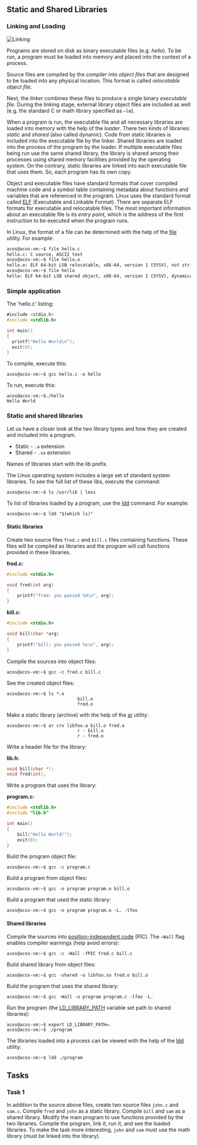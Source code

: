 Static and Shared Libraries 
---

### Linking and Loading

![Linking](linking.png)

Programs are stored on disk as binary executable files (e.g. _hello_).
To be run, a program must be loaded into memory and placed into the context of a process.

Source files are compiled by the _compiler_ into _object files_ that are designed to be loaded into any physical location.
This format is called _relocatable object file_.
 
Next, the _linker_ combines these files to produce a single binary _executable file_.
During the linking stage, external library object files are included as well
(e.g. the standard C or math library specified as `–lm`).

When a program is run, the executable file and all necessary
libraries are loaded into memory with the help of the _loader_.
There two kinds of libraries: _static_ and _shared_ (also called dynamic).
Code from static libraries is included into the executable file by the linker.
Shared libraries are loaded into the process of the program by the loader.
If multiple executable files being run use the same shared library,
the library is shared among their processes using shared memory facilities provided by the operating system.
On the contrary, static libraries are linked into each executable file that uses them.
So, each program has its own copy.

Object and executable files have standard formats that cover compiled machine code and a symbol
table containing metadata about functions and variables that are referenced in the program.
Linux uses the standard format called [ELF](https://man7.org/linux/man-pages/man5/elf.5.html)
(Executable and Linkable Format). There are separate ELF formats for executable and relocatable files.
The most important information about an executable file is its _entry point_,
which is the address of the first instruction to be executed when the program runs.

In Linux, the format of a file can be determined with the help of the
[file](https://man7.org/linux/man-pages/man1/file.1.html) utility.
For example:

```bash
acos@acos-vm:~$ file hello.c
hello.c: C source, ASCII text
acos@acos-vm:~$ file hello.o 
hello.o: ELF 64-bit LSB relocatable, x86-64, version 1 (SYSV), not stripped
acos@acos-vm:~$ file hello
hello: ELF 64-bit LSB shared object, x86-64, version 1 (SYSV), dynamically linked, interpreter /lib64/ld-linux-x86-64.so.2, BuildID[sha1]=80ddf1c9cd9f91062b9fcec9c16fbacd3a24f408, for GNU/Linux 3.2.0, not stripped
```

### Simple application

The 'hello.c' listing:

```c
﻿#include <stdio.h>
#include <stdlib.h>

int main()
{
  printf("Hello World\n");
  exit(0);
}
```

To compile, execute this:

    acos@acos-vm:~$ gcc hello.c -o hello
    
To run, execute this:

    acos@acos-vm:~$./hello
    Hello World

### Static and shared libraries

Let us have a closer look at the two library types and how they are created and included into a program. 

* Static - `.a` extension
* Shared - `.so` extension

Names of libraries start with the lib prefix.
 
The Linux operating system includes a large set of standard system libraries.
To see the full list of these libs, execute the command:
    
    acos@acos-vm:~$ ls /usr/lib | less

To list of libraries loaded by a program, use the [ldd](https://man7.org/linux/man-pages/man1/ldd.1.html) command.
For example:

    acos@acos-vm:~$ ldd "$(which ls)"
 
#### Static libraries

Create two source files `fred.c` and `bill.c` files containing functions.
These files will be compiled as libraries and the program will call functions provided in these libraries.

__fred.c:__
```c
#include <stdio.h>

void fred(int arg)
{
    printf("fred: you passed %d\n", arg);
}
```

__bill.c:__
```c
#include <stdio.h>

void bill(char *arg)
{
    printf("bill: you passed %s\n", arg);
}
```

Compile the sources into object files:

    acos@acos-vm:~$ gcc -c fred.c bill.c

See the created object files:
    
    acos@acos-vm:~$ ls *.o
                               bill.o
                               fred.o

Make a static library (archive) with the help of the [ar](https://man7.org/linux/man-pages/man1/ar.1.html) utility:

    acos@acos-vm:~$ ar crv libfoo.a bill.o fred.o
                               r - bill.o
                               r - fred.o

Write a header file for the library:

__lib.h:__
```c
void bill(char *);
void fred(int);
```

Write a program that uses the library:

__program.c:__
```c
#include <stdlib.h>
#include "lib.h"

int main()
{
    bill("Hello World!");
    exit(0);
}
```

Build the program object file:

    acos@acos-vm:~$ gcc -c program.c

Build a program from object files:

    acos@acos-vm:~$ gcc -o program program.o bill.o

Build a program that used the static library:

    acos@acos-vm:~$ gcc -o program program.o -L. -lfoo

#### Shared libraries

Compile the sources into [position-independent code](https://en.wikipedia.org/wiki/Position-independent_code) (PIC).
The `–Wall` flag enables compiler warnings (help avoid errors):

    acos@acos-vm:~$ gcc -c -Wall -fPIC fred.c bill.c

Build shared library from object files:

    acos@acos-vm:~$ gcc -shared -o libfoo.so fred.o bill.o

Build the program that uses the shared library: 

    acos@acos-vm:~$ gcc -Wall -o program program.c -lfoo -L.

Run the program (the [LD_LIBRARY_PATH](https://man7.org/conf/lca2006/shared_libraries/slide3d.html)
variable set path to shared libraries):

    acos@acos-vm:~$ export LD_LIBRARY_PATH=.
    acos@acos-vm:~$ ./program

The libraries loaded into a process can be viewed with the help of
the [ldd](https://man7.org/linux/man-pages/man1/ldd.1.html) utility:

    acos@acos-vm:~$ ldd ./program

## Tasks

### Task 1

In addition to the source above files, create two source files `john.c` and `sam.c`.
Compile `fred` and `john` as a static library. Compile `bill` and `sam` as a shared library. 
Modify the main program to use functions provided by the two libraries.
Compile the program, link it, run it, and see the loaded libraries.
To make the task more interesting, `john` and `sam` must use the math library (must be linked into the library).
